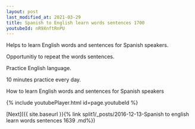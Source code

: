```yaml
---
layout: post
last_modified_at: 2021-03-29
title: Spanish to English learn words sentences 1700 
youtubeId: nR9XnftRnPU
---
```

 
 
Helps to learn English words and sentences for Spanish speakers.

Opportunitiy to repeat the words sentences. 

Practice English language. 
 
10 minutes practice every day. 
 
How to learn English words and sentences for Spanish speakers 
 
{% include youtubePlayer.html id=page.youtubeId %}
 
 
[Next]({{ site.baseurl }}{% link  split1/_posts/2016-12-13-Spanish to english learn words sentences 1639 .md%})
 
